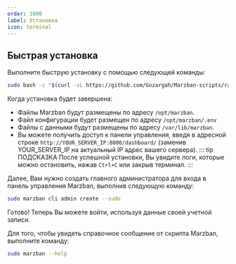 ```yaml
---
order: 1000
label: Установка
icon: terminal
---
```


## Быстрая установка

Выполните быструю установку с помощью следующей команды:

```bash
sudo bash -c "$(curl -sL https://github.com/Gozargah/Marzban-scripts/raw/master/marzban.sh)" @ install
```

Когда установка будет завершена:
- Файлы Marzban будут размещены по адресу `/opt/marzban`.
- Файл конфигурации будет размещен по адресу `/opt/marzban/.env` 
- Файлы с данными будут размещены по адресу `/var/lib/marzban`.
- Вы можете получить доступ к панели управления, введя в адресной строке `http://YOUR_SERVER_IP:8000/dashboard/` (заменив YOUR_SERVER_IP на актуальный IP адрес вашего сервера).
::: tip ПОДСКАЗКА
После успешной установки, Вы увидите логи, которые можно остановить, нажав `Ctrl+C` или закрыв терминал.
:::

Далее, Вам нужно создать главного администратора для входа в панель управления Marzban, выполнив следующую команду: 

```bash
sudo marzban cli admin create --sudo
```

Готово! Теперь Вы можете войти, используя данные своей учетной записи.

Для того, чтобы увидеть справочное сообщение от скрипта Marzban, выполните команду:

```bash
sudo marzban --help
```
